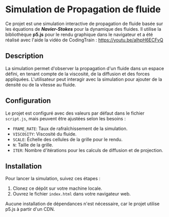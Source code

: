 # Simulation de Propagation de fluide

Ce projet est une simulation interactive de propagation de fluide basée sur les équations de ***Navier-Stokes*** pour la dynamique des fluides. Il utilise la bibliothèque **p5.js** pour le rendu graphique dans le navigateur et a été réalisé avec l'aide la vidéo de CodingTrain : https://youtu.be/alhpH6ECFvQ

## Description

La simulation permet d'observer la propagation d'un fluide dans un espace défini, en tenant compte de la viscosité, de la diffusion et des forces appliquées. L'utilisateur peut interagir avec la simulation pour ajouter de la densité ou de la vitesse au fluide.

## Configuration

Le projet est configuré avec des valeurs par défaut dans le fichier `script.js`, mais peuvent être ajustées selon les besoins :

- `FRAME_RATE`: Taux de rafraîchissement de la simulation.
- `VISCOSITY`: Viscosité du fluide.
- `SCALE`: Échelle des cellules de la grille pour le rendu.
- `N`: Taille de la grille.
- `ITER`: Nombre d'itérations pour les calculs de diffusion et de projection.

## Installation

Pour lancer la simulation, suivez ces étapes :

1. Clonez ce dépôt sur votre machine locale.
2. Ouvrez le fichier `index.html` dans votre navigateur web.

Aucune installation de dépendances n'est nécessaire, car le projet utilise p5.js à partir d'un CDN.